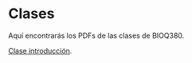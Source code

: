 # Clases
Aquí encontrarás los PDFs de las clases de BIOQ380. 

[Clase introducción](https://github.com/BIOQ380/Clases/raw/master/clase01.pdf). 


